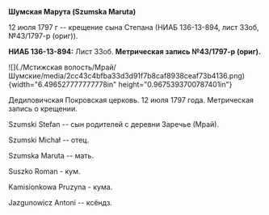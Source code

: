 **Шумская Марута (Szumska Maruta)**

12 июля 1797 г -- крещение сына Степана (НИАБ 136-13-894, лист 33об,
№43/1797-р (ориг)).

**НИАБ 136-13-894:** Лист 33об. **Метрическая запись №43/1797-р
(ориг).**

![](./Мстижская волость/Мрай/Шумские/media/2cc43c4bfba33d3d91f7b8caf8938ceaf73b4136.png){width="6.496527777777778in"
height="0.9675393700787401in"}

Дедиловичская Покровская церковь. 12 июля 1797 года. Метрическая запись
о крещении.

Szumski Stefan -- сын родителей с деревни Заречье (Мрай).

Szumski Michał -- отец.

Szumska Maruta -- мать.

Suszko Roman - кум.

Kamisionkowa Pruzyna - кума.

Jazgunowicz Antoni -- ксёндз.
